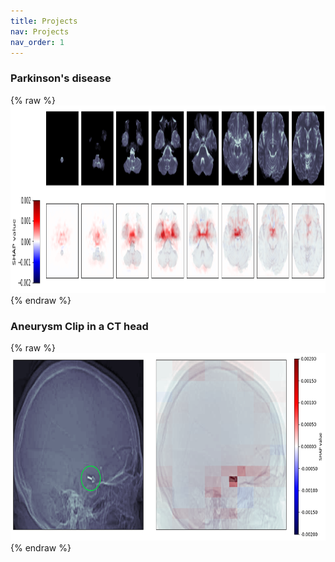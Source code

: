 ```yaml
---
title: Projects
nav: Projects
nav_order: 1
---
```


### Parkinson's disease
{% raw %}
   <a href="/pages/test.html">
      <img alt="Parkinson's disease" src="/assets/img/project_pd.png" width="1050" height="300">
   </a>
{% endraw %}


### Aneurysm Clip in a CT head
{% raw %}
   <a href="/pages/test.html">
      <img alt="Aneurysm Clip in a CT head" src="/assets/img/project_aneurysm_cxr.png" width="700" height="300">
   </a>
{% endraw %}